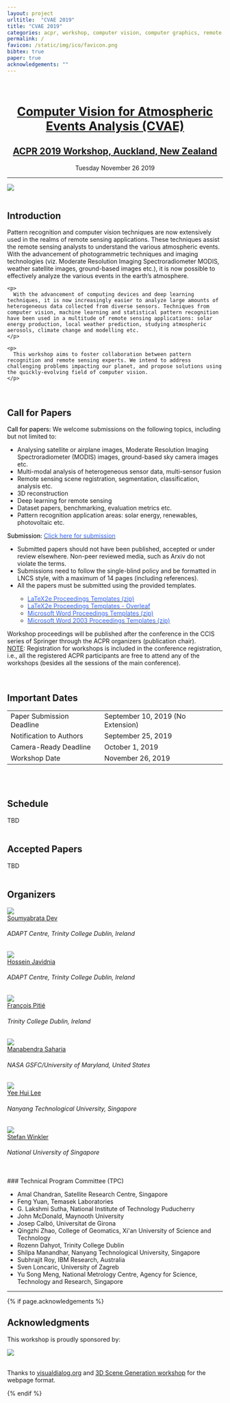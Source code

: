 ```yaml
---
layout: project
urltitle:  "CVAE 2019"
title: "CVAE 2019"
categories: acpr, workshop, computer vision, computer graphics, remote sensing, robotics, machine learning
permalink: /
favicon: /static/img/ico/favicon.png
bibtex: true
paper: true
acknowledgements: ""
---
```


<br>
<div class="row">
  <div class="col-xs-12">
    <center><h1><a href="https://2019cvae.github.io/">Computer Vision for Atmospheric Events Analysis (CVAE)</a></h1></center>
    <center><h2><a href="https://www.acpr2019.org/workshops.html">ACPR 2019 Workshop, Auckland, New Zealand</a></h2></center>
    <center>Tuesday November 26 2019</center>
  </div>
</div>

<hr>




<div class="row" id="intro">
  <div class="col-md-12">
    <img src="{{ "/static/img/splash2.jpg" | prepend:site.baseurl }}">
  </div>
</div>


<br>

## Introduction 

<div class="row">
  <div class="col-xs-12">
    <p>
      Pattern recognition and computer vision techniques are now extensively used in the realms of remote sensing applications. These techniques assist the remote sensing analysts to understand the various atmospheric events. With the advancement of photogrammetric techniques and imaging technologies (viz. Moderate Resolution Imaging Spectroradiometer MODIS, weather satellite images, ground-based images etc.), it is now possible to effectively analyze the various events in the earth’s atmosphere. 
    </p>
	
    <p>
      With the advancement of computing devices and deep learning techniques, it is now increasingly easier to analyze large amounts of heterogeneous data collected from diverse sensors. Techniques from computer vision, machine learning and statistical pattern recognition have been used in a multitude of remote sensing applications: solar energy production, local weather prediction, studying atmospheric aerosols, climate change and modelling etc.
    </p>
	
    <p>
      This workshop aims to foster collaboration between pattern recognition and remote sensing experts. We intend to address challenging problems impacting our planet, and propose solutions using the quickly-evolving field of computer vision.
    </p>
  </div>
</div> <br>   


## Call for Papers

<div class="row">
  <div class="col-xs-12">
    <p>
      <span style="font-weight:500;">Call for papers:</span> We welcome submissions on the following topics, including but not limited to:
    </p>
    <ul>
      <li>Analysing satellite or airplane images, Moderate Resolution Imaging Spectroradiometer (MODIS) images, ground-based sky camera images etc.</li>
      <li>Multi-modal analysis of heterogeneous sensor data, multi-sensor fusion</li>
      <li>Remote sensing scene registration, segmentation, classification, analysis etc.</li>
      <li>3D reconstruction</li>
      <li>Deep learning for remote sensing</li>
      <li>Dataset papers, benchmarking, evaluation metrics etc.</li>
      <li>Pattern recognition application areas: solar energy, renewables, photovoltaic etc.</li>
    </ul>
    <p>
      <span style="font-weight:500;">Submission:</span> <a href="https://cmt3.research.microsoft.com/CVAE2019" target="_blank" rel="noopener"><span style="color: #3366ff;">Click here for submission</span></a>
      <ul>
      <li>Submitted papers should not have been published, accepted or under review elsewhere. Non-peer reviewed media, such as Arxiv do not violate the terms.</li>
      <li>Submissions need to follow the single-blind policy and be formatted in LNCS style, with a maximum of 14 pages (including references).</li>
      <li>All the papers must be submitted using the provided templates.</li>
        <ul>
          <li><a href="ftp://ftp.springernature.com/cs-proceeding/llncs/llncs2e.zip"><span style="color: #3366ff;">LaTeX2e Proceedings Templates (zip)</span></a></li>
          <li><a href="https://www.overleaf.com/latex/templates/springer-lecture-notes-in-computer-science/kzwwpvhwnvfj#.WuA4JS5uZpi"><span style="color: #3366ff;">LaTeX2e Proceedings Templates - Overleaf</span></a></li>
         <li><a href="ftp://ftp.springernature.com/cs-proceeding/llncs/word/splnproc1703.zip"><span style="color: #3366ff;">Microsoft Word Proceedings Templates (zip)</span></a></li>
         <li><a href="https://resource-cms.springernature.com/springer-cms/rest/v1/content/7117506/data/v1"><span style="color: #3366ff;">Microsoft Word 2003 Proceedings Templates (zip)</span></a></li>
       </ul>
    </ul>      
    Workshop proceedings will be published after the conference in the CCIS series of Springer through the ACPR organizers (publication chair).
<br><u>NOTE</u>: Registration for workshops is included in the conference registration, i.e., all the registered ACPR participants are free to attend any of the workshops (besides all the sessions of the main conference).
    </p>



  </div>
</div><br>




## Important Dates 


<div class="row">
  <div class="col-xs-12">
    <table class="table table-striped">
      <tbody>
        <tr>
          <td>Paper Submission Deadline</td>
          <td>September 10, 2019 (No Extension)</td>
        </tr>
        <tr>
          <td>Notification to Authors</td>
          <td>September 25, 2019</td>
        </tr>
        <tr>
          <td>Camera-Ready Deadline</td>
          <td>October 1, 2019</td>
        </tr>
        <tr>
          <td>Workshop Date</td>
          <td>November 26, 2019</td>
        </tr>
      </tbody>
    </table>
  </div>
</div><br>


<br>

## Schedule 
<div class="row">
  <div class="col-md-12">
  TBD
  </div>
</div>

<!-- 
<div class="row">
  <div class="col-xs-12">
     <table class="table table-striped">
      <tbody>
        <tr>
          <td>Welcome and Introduction</td>
          <td>8:45am - 9:00am</td>
        </tr>
        <tr>
          <td>Invited Speaker Talk 1</td>
          <td>9:00am - 9:25am</td>
        </tr>
        <tr>
          <td>Invited Speaker Talk 2</td>
          <td>9:25am - 9:50am</td>
        </tr>
        <tr>
          <td>Spotlight Talks (x3)</td>
          <td>9:50am - 10:10am</td>
        </tr>
        <tr>
          <td>Coffee Break and Poster Session</td>
          <td>10:10am - 11:10am</td>
        </tr>
        <tr>
          <td>Invited Speaker Talk 3</td>
          <td>11:10am - 11:35am</td>
        </tr>
        <tr>
          <td>Invited Speaker Talk 4</td>
          <td>11:35am - 12:00pm</td>
        </tr>
        <tr>
          <td>Lunch Break</td>
          <td>12:00pm - 1:30pm</td>
        </tr>
        <tr>
          <td>Invited Speaker Talk 5 (Industry Talks)</td>
          <td>1:30pm - 2:00pm</td>
        </tr>
        <tr>
          <td>Invited Speaker Talk 6</td>
          <td>2:00pm - 2:25pm</td>
        </tr>
        <tr>
          <td>Oral 1</td>
          <td>2:25pm - 2:45pm</td>
        </tr>
        <tr>
          <td>Oral 2</td>
          <td>2:45pm - 3:05pm</td>
        </tr>
        <tr>
          <td>Coffee Break and Poster Session</td>
          <td>3:05pm - 4:00pm</td>
        </tr>
        <tr>
          <td>Invited Speaker Talk 7</td>
          <td>4:00pm - 4:25pm</td>
        </tr>
        <tr>
          <td>Invited Speaker Talk 8</td>
          <td>4:25pm - 4:50pm</td>
        </tr>
        <tr>
          <td>Panel Discussion and Conclusion</td>
          <td>4:50pm - 5:40pm</td>
        </tr>
      </tbody>
    </table>
  </div>
</div>
-->



<br>

## Accepted Papers 
<div class="row">
  <div class="col-md-12">
  TBD
  </div>
</div>

<br>




## Organizers 

<div class="row">



  <div class="col-xs-2">
    <a href="https://soumyabrata.dev/">
      <img class="people-pic" src="{{ "/static/img/people/SD.png" | prepend:site.baseurl }}">
    </a>
    <div class="people-name">
      <a href="https://soumyabrata.dev/">Soumyabrata Dev</a>
      <h6>ADAPT Centre, Trinity College Dublin, Ireland</h6>
    </div>
  </div>
  
  <div class="col-xs-2">
    <a href="https://www.hjavidnia.com/">
      <img class="people-pic" src="{{ "/static/img/people/HJ.png" | prepend:site.baseurl }}">
    </a>
    <div class="people-name">
      <a href="https://www.hjavidnia.com/">Hossein Javidnia</a>
      <h6>ADAPT Centre, Trinity College Dublin, Ireland</h6>
    </div>
  </div>

  <div class="col-xs-2">
    <a href="https://www.tcd.ie/research/profiles/?profile=pitief">
      <img class="people-pic" src="{{ "/static/img/people/FP.png" | prepend:site.baseurl }}">
    </a>
    <div class="people-name">
      <a href="https://www.tcd.ie/research/profiles/?profile=pitief">François Pitié</a>
      <h6>Trinity College Dublin, Ireland</h6>
    </div>
  </div>
  
  
  <div class="col-xs-2">
    <a href="https://science.gsfc.nasa.gov/sed/bio/manabendra.saharia">
      <img class="people-pic" src="{{ "/static/img/people/MS.jpg" | prepend:site.baseurl }}">
    </a>
    <div class="people-name">
      <a href="https://science.gsfc.nasa.gov/sed/bio/manabendra.saharia">Manabendra Saharia</a>
      <h6>NASA GSFC/University of Maryland, United States</h6>
    </div>
  </div>



  <div class="col-xs-2">
    <a href="http://research.ntu.edu.sg/expertise/academicprofile/Pages/StaffProfile.aspx?ST_EMAILID=EYHLEE">
      <img class="people-pic" src="{{ "/static/img/people/YHL.jpg" | prepend:site.baseurl }}">
    </a>
    <div class="people-name">
      <a href="http://research.ntu.edu.sg/expertise/academicprofile/Pages/StaffProfile.aspx?ST_EMAILID=EYHLEE">Yee Hui Lee</a>
      <h6>Nanyang Technological University, Singapore</h6>
    </div>
  </div>
  
  
  
  
  <div class="col-xs-2">
    <a href="https://stefan.winkler.site/">
      <img class="people-pic" src="{{ "/static/img/people/SW.jpg" | prepend:site.baseurl }}">
    </a>
    <div class="people-name">
      <a href="https://stefan.winkler.site/">Stefan Winkler</a>
      <h6>National University of Singapore</h6>
    </div>
  </div>
  
  
  
</div>


<br>
### Technical Program Committee (TPC) 

<ul>
<li>Amal Chandran, Satellite Research Centre, Singapore</li>    
<li>Feng Yuan, Temasek Laboratories</li>    
<li>G. Lakshmi Sutha, National Institute of Technology Puducherry</li>  
<li>John McDonald, Maynooth University</li>  
<li>Josep Calbó, Universitat de Girona</li>  
<li>Qingzhi Zhao, College of Geomatics, Xi'an University of Science and Technology</li>  
<li>Rozenn Dahyot, Trinity College Dublin</li>  
<li>Shilpa Manandhar, Nanyang Technological University, Singapore</li>  
<li>Subhrajit Roy, IBM Research, Australia</li>  
<li>Sven Loncaric, University of Zagreb</li>  
<li>Yu Song Meng, National Metrology Centre, Agency for Science, Technology and Research, Singapore</li>
</ul>
	

<hr>


{% if page.acknowledgements %}
<div class="row">
  <div class="col-xs-12">
    <h2>Acknowledgments</h2>
  </div>
</div>
<a name="/acknowledgements"></a>
<div class="row">
  <div class="col-xs-12">
    <p>
      This workshop is proudly sponsored by: 
    </p>
  </div>
</div>
<div class="row">
  <div class="col-md-4">
    <a href="https://www.adaptcentre.ie/"><img src="{{ "/static/img/people/Adapt_Logo_RGB2.png" | prepend:site.baseurl }}"></a>
  </div>
  
</div>
<br>
<div class="row">
  <div class="col-xs-12">
    <p>
      Thanks to <a href="https://visualdialog.org/">visualdialog.org</a> and <a href="https://3dscenegen.github.io/">3D Scene Generation workshop</a> for the webpage format.
    </p>
  </div>
</div>
{% endif %}